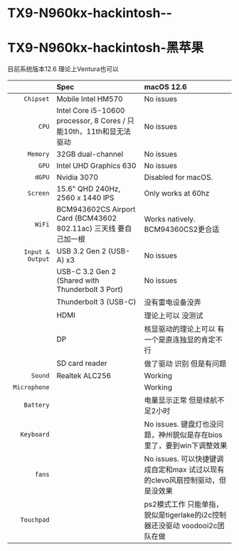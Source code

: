 # TX9-N960kx-hackintosh--
# TX9-N960kx-hackintosh-黑苹果
目前系统版本12.6 理论上Ventura也可以

| | Spec | macOS 12.6 |
| ---: | :--- | :--- |
| ``Chipset`` | Mobile Intel HM570 | No issues |
| ``CPU`` | Intel Core i5-10600 processor, 8 Cores / 只能10th，11th和显无法驱动 | No issues |
| ``Memory`` | 32GB dual-channel  | No issues |
| ``GPU`` | Intel UHD Graphics 630 | No issues |
| ``dGPU`` | Nvidia 3070 | Disabled for macOS. |
| ``Screen`` | 15.6" QHD 240Hz, 2560 x 1440 IPS |  Only works at 60hz |
| ``WiFi`` | BCM943602CS Airport Card (BCM43602 802.11ac) 三天线 要自己加一根| Works natively. BCM94360CS2更合适 |
| ``Input & Output`` | USB 3.2 Gen 2 (USB-A) x3 | No issues |
| | USB-C 3.2 Gen 2  (Shared with Thunderbolt 3 Port) | No issues |
| | Thunderbolt 3 (USB-C) | 没有雷电设备没弄 |
| | HDMI |理论上可以 没测试 |
| | DP | 核显驱动的理论上可以 有一个是直连独显的肯定不行  |
| | SD card reader | 做了驱动 识别 但是有问题 |
| ``Sound`` | Realtek ALC256 | Working  |
| ``Microphone`` | | Working |
| ``Battery`` |  | 电量显示正常 但是续航不足2小时 |
| ``Keyboard`` |  | No issues. 键盘灯也没问题，神州貌似是存在bios里了，要到win下调整效果 |
| ``fans`` |  | No issues. 可以快捷键调成自定和max 试过以现有的clevo风扇控制驱动，但是没效果 |
| ``Touchpad`` |  | ps2模式工作 只能单指，貌似是tigerlake的i2c控制器还没驱动 voodooi2c团队在做|****
